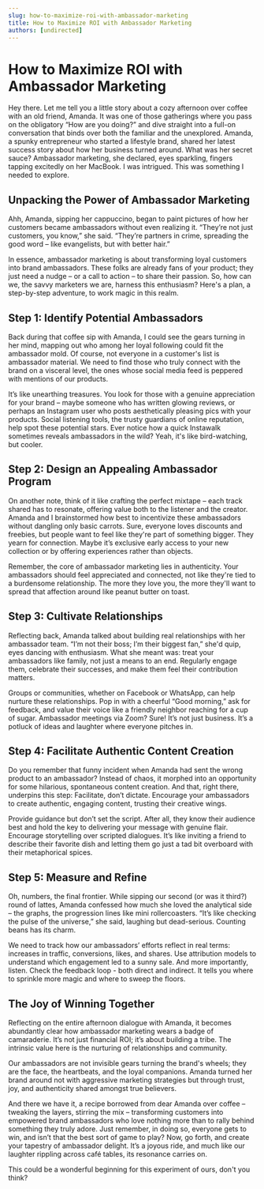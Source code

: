 ```yaml
---
slug: how-to-maximize-roi-with-ambassador-marketing
title: How to Maximize ROI with Ambassador Marketing
authors: [undirected]
---
```



# How to Maximize ROI with Ambassador Marketing

Hey there. Let me tell you a little story about a cozy afternoon over coffee with an old friend, Amanda. It was one of those gatherings where you pass on the obligatory “How are you doing?” and dive straight into a full-on conversation that binds over both the familiar and the unexplored. Amanda, a spunky entrepreneur who started a lifestyle brand, shared her latest success story about how her business turned around. What was her secret sauce? Ambassador marketing, she declared, eyes sparkling, fingers tapping excitedly on her MacBook. I was intrigued. This was something I needed to explore.

## Unpacking the Power of Ambassador Marketing

Ahh, Amanda, sipping her cappuccino, began to paint pictures of how her customers became ambassadors without even realizing it. “They’re not just customers, you know,” she said. “They’re partners in crime, spreading the good word – like evangelists, but with better hair.”

In essence, ambassador marketing is about transforming loyal customers into brand ambassadors. These folks are already fans of your product; they just need a nudge – or a call to action – to share their passion. So, how can we, the savvy marketers we are, harness this enthusiasm? Here's a plan, a step-by-step adventure, to work magic in this realm.

## Step 1: Identify Potential Ambassadors

Back during that coffee sip with Amanda, I could see the gears turning in her mind, mapping out who among her loyal following could fit the ambassador mold. Of course, not everyone in a customer's list is ambassador material. We need to find those who truly connect with the brand on a visceral level, the ones whose social media feed is peppered with mentions of our products. 

It’s like unearthing treasures. You look for those with a genuine appreciation for your brand – maybe someone who has written glowing reviews, or perhaps an Instagram user who posts aesthetically pleasing pics with your products. Social listening tools, the trusty guardians of online reputation, help spot these potential stars. Ever notice how a quick Instawalk sometimes reveals ambassadors in the wild? Yeah, it's like bird-watching, but cooler.

## Step 2: Design an Appealing Ambassador Program

On another note, think of it like crafting the perfect mixtape – each track shared has to resonate, offering value both to the listener and the creator. Amanda and I brainstormed how best to incentivize these ambassadors without dangling only basic carrots. Sure, everyone loves discounts and freebies, but people want to feel like they're part of something bigger. They yearn for connection. Maybe it’s exclusive early access to your new collection or by offering experiences rather than objects.

Remember, the core of ambassador marketing lies in authenticity. Your ambassadors should feel appreciated and connected, not like they're tied to a burdensome relationship. The more they love you, the more they'll want to spread that affection around like peanut butter on toast.

## Step 3: Cultivate Relationships

Reflecting back, Amanda talked about building real relationships with her ambassador team. “I’m not their boss; I’m their biggest fan,” she'd quip, eyes dancing with enthusiasm. What she meant was: treat your ambassadors like family, not just a means to an end. Regularly engage them, celebrate their successes, and make them feel their contribution matters.

Groups or communities, whether on Facebook or WhatsApp, can help nurture these relationships. Pop in with a cheerful “Good morning,” ask for feedback, and value their voice like a friendly neighbor reaching for a cup of sugar. Ambassador meetings via Zoom? Sure! It’s not just business. It’s a potluck of ideas and laughter where everyone pitches in.

## Step 4: Facilitate Authentic Content Creation

Do you remember that funny incident when Amanda had sent the wrong product to an ambassador? Instead of chaos, it morphed into an opportunity for some hilarious, spontaneous content creation. And that, right there, underpins this step: Facilitate, don’t dictate. Encourage your ambassadors to create authentic, engaging content, trusting their creative wings.

Provide guidance but don’t set the script. After all, they know their audience best and hold the key to delivering your message with genuine flair. Encourage storytelling over scripted dialogues. It’s like inviting a friend to describe their favorite dish and letting them go just a tad bit overboard with their metaphorical spices.

## Step 5: Measure and Refine

Oh, numbers, the final frontier. While sipping our second (or was it third?) round of lattes, Amanda confessed how much she loved the analytical side – the graphs, the progression lines like mini rollercoasters. “It’s like checking the pulse of the universe,” she said, laughing but dead-serious. Counting beans has its charm.

We need to track how our ambassadors’ efforts reflect in real terms: increases in traffic, conversions, likes, and shares. Use attribution models to understand which engagement led to a sunny sale. And more importantly, listen. Check the feedback loop - both direct and indirect. It tells you where to sprinkle more magic and where to sweep the floors.

## The Joy of Winning Together

Reflecting on the entire afternoon dialogue with Amanda, it becomes abundantly clear how ambassador marketing wears a badge of camaraderie. It’s not just financial ROI; it’s about building a tribe. The intrinsic value here is the nurturing of relationships and community. 

Our ambassadors are not invisible gears turning the brand's wheels; they are the face, the heartbeats, and the loyal companions. Amanda turned her brand around not with aggressive marketing strategies but through trust, joy, and authenticity shared amongst true believers.

And there we have it, a recipe borrowed from dear Amanda over coffee – tweaking the layers, stirring the mix – transforming customers into empowered brand ambassadors who love nothing more than to rally behind something they truly adore. Just remember, in doing so, everyone gets to win, and isn’t that the best sort of game to play? Now, go forth, and create your tapestry of ambassador delight. It’s a joyous ride, and much like our laughter rippling across café tables, its resonance carries on.

This could be a wonderful beginning for this experiment of ours, don't you think?